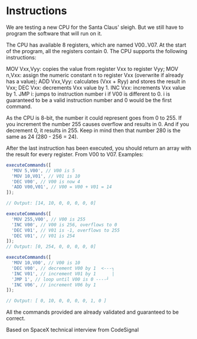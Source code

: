 # Instructions

We are testing a new CPU for the Santa Claus' sleigh. But we still have to program the software that will run on it.

The CPU has available 8 registers, which are named V00..V07. At the start of the program, all the registers contain 0. The CPU supports the following instructions:

MOV Vxx,Vyy: copies the value from register Vxx to register Vyy; MOV n,Vxx: assign the numeric constant n to register Vxx (overwrite if already has a value); ADD Vxx,Vyy: calculates (Vxx + Ryy) and stores the result in Vxx; DEC Vxx: decrements Vxx value by 1. INC Vxx: increments Vxx value by 1. JMP i: jumps to instruction number i if V00 is different to 0. i is guaranteed to be a valid instruction number and 0 would be the first command.

As the CPU is 8-bit, the number it could represent goes from 0 to 255. If you increment the number 255 causes overflow and results in 0. And if you decrement 0, it results in 255. Keep in mind then that number 280 is the same as 24 (280 - 256 = 24).

After the last instruction has been executed, you should return an array with the result for every register. From V00 to V07. Examples:

```javascript
executeCommands([
  'MOV 5,V00', // V00 is 5
  'MOV 10,V01', // V01 is 10
  'DEC V00', // V00 is now 4
  'ADD V00,V01', // V00 = V00 + V01 = 14
]);

// Output: [14, 10, 0, 0, 0, 0, 0]

executeCommands([
  'MOV 255,V00', // V00 is 255
  'INC V00', // V00 is 256, overflows to 0
  'DEC V01', // V01 is -1, overflows to 255
  'DEC V01', // V01 is 254
]);
// Output: [0, 254, 0, 0, 0, 0, 0]

executeCommands([
  'MOV 10,V00', // V00 is 10
  'DEC V00', // decrement V00 by 1  <---┐
  'INC V01', // increment V01 by 1      |
  'JMP 1', // loop until V00 is 0 ----┘
  'INC V06', // increment V06 by 1
]);

// Output: [ 0, 10, 0, 0, 0, 0, 1, 0 ]
```

All the commands provided are already validated and guaranteed to be correct.

Based on SpaceX technical interview from CodeSignal
